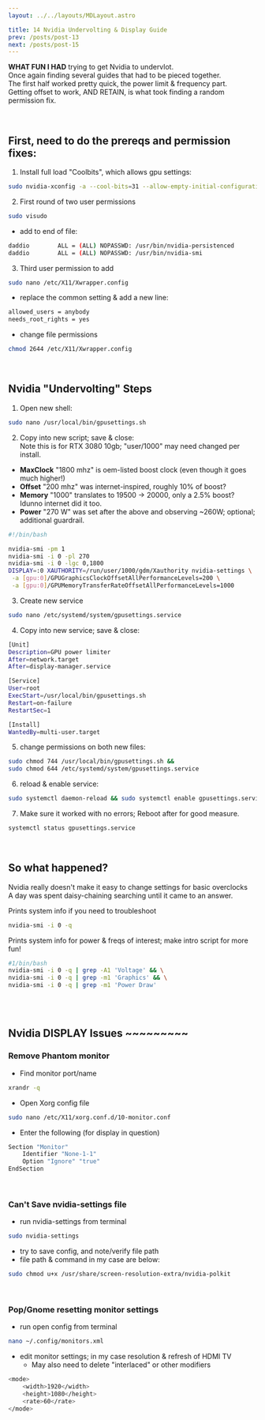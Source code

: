 ```yaml
---
layout: ../../layouts/MDLayout.astro

title: 14 Nvidia Undervolting & Display Guide
prev: /posts/post-13
next: /posts/post-15
---
```



**WHAT FUN I HAD** trying to get Nvidia to undervlot.<br>
Once again finding several guides that had to be pieced together.<br>
The first half worked pretty quick, the power limit & frequency part.<br>
Getting offset to work, AND RETAIN, is what took finding a random permission fix.

<br>

## First, need to do the prereqs and permission fixes:

1. Install full load "Coolbits", which allows gpu settings:
```sh
sudo nvidia-xconfig -a --cool-bits=31 --allow-empty-initial-configuration
```
2. First round of two user permissions
```sh
sudo visudo
```
- add to end of file:
```sh
daddio        ALL = (ALL) NOPASSWD: /usr/bin/nvidia-persistenced
daddio        ALL = (ALL) NOPASSWD: /usr/bin/nvidia-smi
```
3. Third user permission to add
```sh
sudo nano /etc/X11/Xwrapper.config
```
- replace the common setting & add a new line:
```sh
allowed_users = anybody
needs_root_rights = yes
```
- change file permissions
```sh
chmod 2644 /etc/X11/Xwrapper.config
```
<br>

## Nvidia "Undervolting" Steps

1. Open new shell:
```sh
sudo nano /usr/local/bin/gpusettings.sh
```
2. Copy into new script; save & close:<br>
Note this is for RTX 3080 10gb; "user/1000" may need changed per install.<br>
- **MaxClock** "1800 mhz" is oem-listed boost clock (even though it goes much higher!)<br>
- **Offset** "200 mhz" was internet-inspired, roughly 10% of boost?<br>
- **Memory** "1000" translates to 19500 -> 20000, only a 2.5% boost? Idunno internet did it too.<br>
- **Power** "270 W" was set after the above and observing ~260W; optional; additional guardrail.
```sh
#!/bin/bash

nvidia-smi -pm 1
nvidia-smi -i 0 -pl 270
nvidia-smi -i 0 -lgc 0,1800
DISPLAY=:0 XAUTHORITY=/run/user/1000/gdm/Xauthority nvidia-settings \
 -a [gpu:0]/GPUGraphicsClockOffsetAllPerformanceLevels=200 \
 -a [gpu:0]/GPUMemoryTransferRateOffsetAllPerformanceLevels=1000
```
3. Create new service
```sh
sudo nano /etc/systemd/system/gpusettings.service
```
4. Copy into new service; save & close:
```sh
[Unit]
Description=GPU power limiter
After=network.target
After=display-manager.service

[Service]
User=root
ExecStart=/usr/local/bin/gpusettings.sh
Restart=on-failure
RestartSec=1

[Install]
WantedBy=multi-user.target

```
5. change permissions on both new files:
```sh
sudo chmod 744 /usr/local/bin/gpusettings.sh && 
sudo chmod 644 /etc/systemd/system/gpusettings.service
```
6. reload & enable service:
```sh
sudo systemctl daemon-reload && sudo systemctl enable gpusettings.service
```
7. Make sure it worked with no errors; Reboot after for good measure.
```sh
systemctl status gpusettings.service
```
<br>

## So what happened?
Nvidia really doesn't make it easy to change settings for basic overclocks<br>
A day was spent daisy-chaining searching until it came to an answer.

Prints system info if you need to troubleshoot
```sh
nvidia-smi -i 0 -q
```
Prints system info for power & freqs of interest; make intro script for more fun!
```sh
#1/bin/bash
nvidia-smi -i 0 -q | grep -A1 'Voltage' && \
nvidia-smi -i 0 -q | grep -m1 'Graphics' && \
nvidia-smi -i 0 -q | grep -m1 'Power Draw'
```
<br><br>

## Nvidia DISPLAY Issues ~~~~~~~~~

### Remove Phantom monitor

- Find monitor port/name
```sh
xrandr -q
```

- Open Xorg config file
```sh
sudo nano /etc/X11/xorg.conf.d/10-monitor.conf
```
- Enter the following (for display in question)
```sh
Section "Monitor"
    Identifier "None-1-1"
    Option "Ignore" "true"
EndSection
```
<br>

### Can't Save nvidia-settings file

- run nvidia-settings from terminal
```sh
sudo nvidia-settings
```
- try to save config, and note/verify file path
- file path & command in my case are below:
```sh
sudo chmod u+x /usr/share/screen-resolution-extra/nvidia-polkit
```
<br>

### Pop/Gnome resetting monitor settings

- run open config from terminal
```sh
nano ~/.config/monitors.xml 
```
- edit monitor settings; in my case resolution & refresh of HDMI TV
    - May also need to delete "interlaced" or other modifiers
```sh
<mode>
    <width>1920</width>
    <height>1080</height>
    <rate>60</rate>
</mode>
```